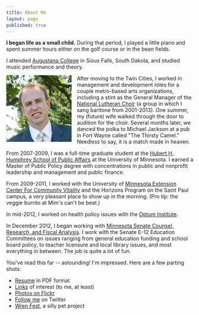 ```yaml
---
title: About Me
layout: page
published: true
---
```


**I began life as a small child.** During that period, I played a little piano and spent summer hours either on the golf course or in the bean fields.

I attended [Augustana College](http://www.augie.edu) in Sioux Falls, South Dakota, and studied music performance and theory.

<img src="/images/bjorn.jpg" style="width: 35%; float:left;margin:0 1em 1em 0;" alt="Bjorn Arneson" />

After moving to the Twin Cities, I worked in management and development roles for a couple metro-based arts organizations, including a stint as the General Manager of the [National Lutheran Choir](http://www.nlca.com) (a group in which I sang baritone from 2001-2013). One summer, my (future) wife walked through the door to audition for the choir. Several months later, we danced the polka to Michael Jackson at a pub in Fort Wayne called "The Thirsty Camel." Needless to say, it is a match made in heaven.

From 2007-2009, I was a full-time graduate student at the [Hubert H. Humphrey School of Public Affairs](http://www.hhh.umn.edu) at the University of Minnesota. I earned a Master of Public Policy degree with concentrations in public and nonprofit leadership and management and public finance. 

From 2009-2011, I worked with the University of [Minnesota Extension Center For Community Vitality](http://www.extension.umn.edu/community/) and the Horizons Program on the Saint Paul campus, a very pleasant place to show up in the morning. (Pro tip: the veggie burrito at Mim's can't be beat.) 

In mid-2012, I worked on health policy issues with the [Optum Institute](http://www.institute.optum.com). 

In December 2012, I began working with [Minnesota Senate Counsel, Research, and Fiscal Analysis](http://www.senate.mn/departments/office_bio.php?office_id=1007&ls=).
I work with the Senate E-12 Education Committees on issues ranging from general education 
funding and school board policy, to teacher licensure and local library issues, and most everything 
in between. The job is quite a lot of fun.

You've read this far -- astounding! I'm impressed. Here are a few parting shots:

- [Resume](//dl.dropbox.com/u/1176144/bjornarneson.com/resume.pdf) in PDF format
- [Links](//pinboard.in/u:bjornarneson) of interest (to me, at least)
- [Photos on Flickr](//flickr.com/photos/bjornarneson)
- [Follow me](//twitter.com/bjornarneson) on Twitter
- [Wren Fest](//wrenfest.tumblr.com), a silly pet project
